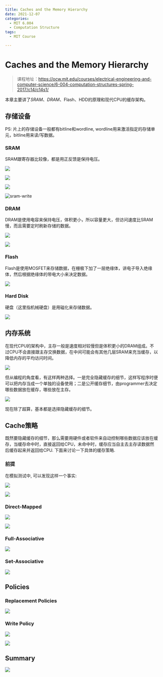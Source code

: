 ```yaml
---
title: Caches and the Memory Hierarchy
date: 2021-12-07
categories:
  - MIT 6.004
  - Computation Structure
tags:
  - MIT Course

---
```


# Caches and the Memory Hierarchy

>  课程地址：https://ocw.mit.edu/courses/electrical-engineering-and-computer-science/6-004-computation-structures-spring-2017/c14/c14s1/

本章主要讲了*SRAM*、*DRAM*、Flash、HDD的原理和现代CPU的缓存架构。

## 存储设备

PS: 片上的存储设备一般都有bitline和wordline, wordline用来激活指定的存储单元，bitline用来读/写数据。

### SRAM

SRAM跟寄存器比较像，都是用正反馈是保持电压。

![](/posts/computation-structure/static-ram.png)

![](/posts/computation-structure/sram-cell.png)

![](/posts/computation-structure/sram-read.png)

![sram-write](/posts/computation-structure/sram-write.png)

### DRAM

DRAM是使用电容来保持电压，体积更小，所以容量更大，但访问速度比SRAM慢，而且需要定时刷新存储的数据。

![](/posts/computation-structure/dram-cell.png)

![](/posts/computation-structure/dram-write-and-read.png)

### Flash

Flash是使用MOSFET来存储数据，在栅极下加了一层绝缘体，讲电子导入绝缘体，然后根据绝缘体的带电大小来决定数据。

![](/posts/computation-structure/flash.png)

### Hard Disk

硬盘（这里指机械硬盘）是用磁化来存储数据。

![](/posts/computation-structure/hard-disk.png)

## 内存系统

在现代CPU的架构中，主存一般是速度相对较慢但是体积更小的DRAM组成。不过CPU不会直接跟主存交换数据，在中间可能会有其他几层SRAM来充当缓存，以降低内存的平均访问时间。

![](/posts/computation-structure/the-memory-hierarchy.png)

但从编程的角度看，有这样两种选择。一是完全隐藏缓存的细节，这样写程序时便可以把内存当成一个单独的设备使用；二是公开缓存细节，由programmer去决定哪些数据放在缓存，哪些放在主存。

![](/posts/computation-structure/memory-hierarchy-interface.png)

现在除了超算，基本都是选择隐藏缓存的细节。

## Cache策略

既然要隐藏缓存的细节，那么需要用硬件或者软件来自动控制哪些数据应该放在缓存，当缓存命中时，直接返回给CPU，未命中时，缓存应当自主去主存读数据然后缓存起来并返回给CPU. 下面来讨论一下具体的缓存策略.

### 前提

在模拟测试中, 可以发现这样一个事实:

![](/posts/computation-structure/the-locality-property.png)

![](/posts/computation-structure/memory-reference-patterns.png)

### Direct-Mapped

![](/posts/computation-structure/direct-mapped.png)

![](/posts/computation-structure/block-size.png)

### Full-Associative

![](/posts/computation-structure/full-associative-cache.png)

### Set-Associative

![](/posts/computation-structure/n-way-associative-cache.png)

## Policies

### Replacement Policies

![](/posts/computation-structure/replacement-policies.png)

### Write Policy

![](/posts/computation-structure/write-policy.png)

![](/posts/computation-structure/write-back.png)

## Summary

![](/posts/computation-structure/cache-summary.png)